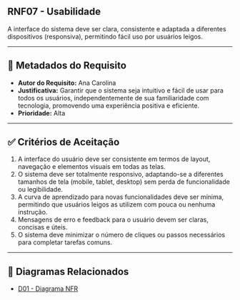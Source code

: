 ## RNF07 - Usabilidade

A interface do sistema deve ser clara, consistente e adaptada a diferentes dispositivos (responsiva), permitindo fácil uso por usuários leigos.

---

## 📄 Metadados do Requisito

- **Autor do Requisito:** Ana Carolina
- **Justificativa:** Garantir que o sistema seja intuitivo e fácil de usar para todos os usuários, independentemente de sua familiaridade com tecnologia, promovendo uma experiência positiva e eficiente.
- **Prioridade:** Alta

---

## ✅ Critérios de Aceitação

1. A interface do usuário deve ser consistente em termos de layout, navegação e elementos visuais em todas as telas.
2. O sistema deve ser totalmente responsivo, adaptando-se a diferentes tamanhos de tela (mobile, tablet, desktop) sem perda de funcionalidade ou legibilidade.
3. A curva de aprendizado para novas funcionalidades deve ser mínima, permitindo que usuários leigos as utilizem com pouca ou nenhuma instrução.
4. Mensagens de erro e feedback para o usuário devem ser claras, concisas e úteis.
5. O sistema deve minimizar o número de cliques ou passos necessários para completar tarefas comuns.

---

## 🔗 Diagramas Relacionados

- [D01 - Diagrama NFR](../../diagrams/nfr/D03.png)
